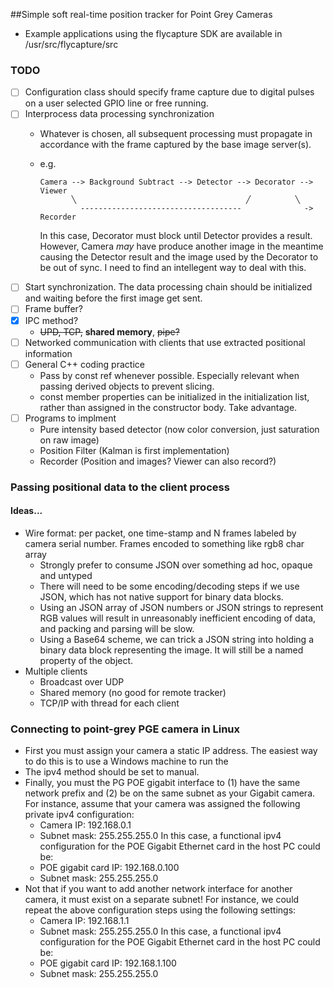 ##Simple soft real-time position tracker for Point Grey Cameras

- Example applications using the flycapture SDK are available in /usr/src/flycapture/src

### TODO
- [ ] Configuration class should specify frame capture due to digital pulses on a user selected GPIO line or free running.
- [ ] Interprocess data processing synchronization
  - Whatever is chosen, all subsequent processing must propagate in accordance with the frame captured by the base image server(s).
  - e.g.

        Camera --> Background Subtract --> Detector --> Decorator --> Viewer
               ╲                                      ╱          ╲
	             ------------------------------------              -> Recorder    	
     In this case, Decorator must block until Detector provides a result. However, Camera _may_ have produce another image in the meantime causing the Detector result and the image used by the Decorator to be out of sync. I need to find an intellegent way to deal with this.
- [ ] Start synchronization. The data processing chain should be initialized and waiting before the first image get sent.
- [ ] Frame buffer?
- [x] IPC method?
  - ~~UPD, TCP,~~ **shared memory**, ~~pipe?~~
- [ ] Networked communication with clients that use extracted positional information
- [ ] General C++ coding practice
  - Pass by const ref whenever possible. Especially relevant when passing derived objects to prevent slicing.
  - const member properties can be initialized in the initialization list, rather than assigned in the constructor body. Take advantage.
- [ ] Programs to implment
  - Pure intensity based detector (now color conversion, just saturation on raw image)
  - Position Filter (Kalman is first implementation)
  - Recorder (Position and images? Viewer can also record?)



### Passing positional data to the client process 

#### Ideas...
- Wire format: per packet, one time-stamp and N frames labeled by camera serial number. Frames encoded to something like rgb8 char array
  - Strongly prefer to consume JSON over something ad hoc, opaque and untyped
  - There will need to be some encoding/decoding steps if we use JSON, which has not native support for binary data blocks.
  - Using an JSON array of JSON numbers or JSON strings to represent RGB values will result in unreasonably inefficient encoding of data, and packing and parsing will be slow.
  - Using a Base64 scheme, we can trick a JSON string into holding a binary data block representing the image. It will still be a named property of the object.
- Multiple clients
  - Broadcast over UDP
  - Shared memory (no good for remote tracker)
  - TCP/IP with thread for each client 

### Connecting to point-grey PGE camera in Linux

- First you must assign your camera a static IP address. The easiest way to do this is to use a Windows machine to run the 
- The ipv4 method should be set to manual.
- Finally, you must the PG POE gigabit interface to (1) have the same network prefix and (2) be on the same subnet as your Gigabit camera. For instance, assume that your camera was assigned the following private ipv4 configuration:
  - Camera IP: 192.168.0.1
  - Subnet mask: 255.255.255.0
  In this case, a functional ipv4 configuration for the POE Gigabit Ethernet card in the host PC could be:
  - POE gigabit card IP: 192.168.0.100
  - Subnet mask: 255.255.255.0
- Not that if you want to add another network interface for another camera, it must exist on a separate subnet! For instance, we could repeat the above configuration steps using the following settings:
  - Camera IP: 192.168.1.1
  - Subnet mask: 255.255.255.0
In this case, a functional ipv4 configuration for the POE Gigabit Ethernet card in the host PC could be:
  - POE gigabit card IP: 192.168.1.100
  - Subnet mask: 255.255.255.0
